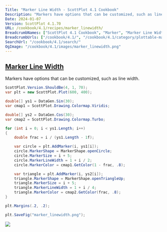 ```yaml
---
Title: "Marker Line Width - ScottPlot 4.1 Cookbook"
Description: "Markers have options that can be customized, such as line width."
Date: 2024-01-07
Version: ScottPlot 4.1.70
URL: /cookbook/4.1/recipes/marker_linewidth/
BreadcrumbNames: ["ScottPlot 4.1 Cookbook", "Marker", "Marker Line Width"]
BreadcrumbUrls: ["/cookbook/4.1/", "/cookbook/4.1/category/plottable-marker", "/cookbook/4.1/recipes/marker_linewidth/"]
SearchUrl: "/cookbook/4.1/search/"
OgImage: "/cookbook/4.1/images/marker_linewidth.png"
---
```


<h2><a id='marker-line-width' href='/cookbook/4.1/recipes/marker_linewidth/'>Marker Line Width</a></h2>

Markers have options that can be customized, such as line width.

```cs
ScottPlot.Version.ShouldBe(4, 1, 70);
var plt = new ScottPlot.Plot(600, 400);

double[] ys1 = DataGen.Sin(30);
var cmap1 = ScottPlot.Drawing.Colormap.Viridis;

double[] ys2 = DataGen.Cos(30);
var cmap2 = ScottPlot.Drawing.Colormap.Turbo;

for (int i = 0; i < ys1.Length; i++)
{
    double frac = i / (ys1.Length - 1f);

    var circle = plt.AddMarker(i, ys1[i]);
    circle.MarkerShape = MarkerShape.openCircle;
    circle.MarkerSize = i + 5;
    circle.MarkerLineWidth = 1 + i / 2;
    circle.MarkerColor = cmap1.GetColor(1 - frac, .8);

    var triangle = plt.AddMarker(i, ys2[i]);
    triangle.MarkerShape = MarkerShape.openTriangleUp;
    triangle.MarkerSize = i + 5;
    triangle.MarkerLineWidth = 1 + i / 4;
    triangle.MarkerColor = cmap2.GetColor(frac, .8);
}

plt.Margins(.2, .2);

plt.SaveFig("marker_linewidth.png");
```

<img src='../../images/marker_linewidth.png' class='d-block mx-auto my-5' />


